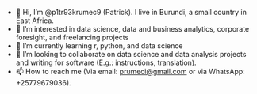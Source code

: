 - 👋 Hi, I’m @p1tr93krumec9 (Patrick). I live in Burundi, a small country in East Africa.
- 👀 I’m interested in data science, data and business analytics, corporate foresight, and freelancing projects
- 🌱 I’m currently learning r, python, and data science
- 💞️ I’m looking to collaborate on data science and data analysis projects and writing for software (E.g.: instructions, translation).
- 📫 How to reach me (Via email: prumeci@gmail.com or via WhatsApp: +25779679036).

<!---
p1tr93krumec9/p1tr93krumec9 is a ✨ special ✨ repository because its `README.md` (this file) appears on your GitHub profile.
You can click the Preview link to take a look at your changes.
--->
